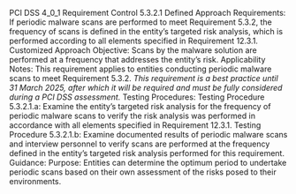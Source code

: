 PCI DSS 4_0_1 Requirement Control 5.3.2.1 Defined Approach Requirements: If periodic malware scans are performed to meet Requirement 5.3.2, the frequency of scans is defined in the entity’s targeted risk analysis, which is performed according to all elements specified in Requirement 12.3.1. Customized Approach Objective: Scans by the malware solution are performed at a frequency that addresses the entity’s risk. Applicability Notes: This requirement applies to entities conducting periodic malware scans to meet Requirement 5.3.2. _This requirement is a best practice until 31 March_ _2025, after which it will be required and must be_ _fully considered during a PCI DSS assessment._ Testing Procedures: Testing Procedure 5.3.2.1.a: Examine the entity’s targeted risk analysis for the frequency of periodic malware scans to verify the risk analysis was performed in accordance with all elements specified in Requirement 12.3.1. Testing Procedure 5.3.2.1.b: Examine documented results of periodic malware scans and interview personnel to verify scans are performed at the frequency defined in the entity’s targeted risk analysis performed for this requirement. Guidance: Purpose: Entities can determine the optimum period to undertake periodic scans based on their own assessment of the risks posed to their environments.